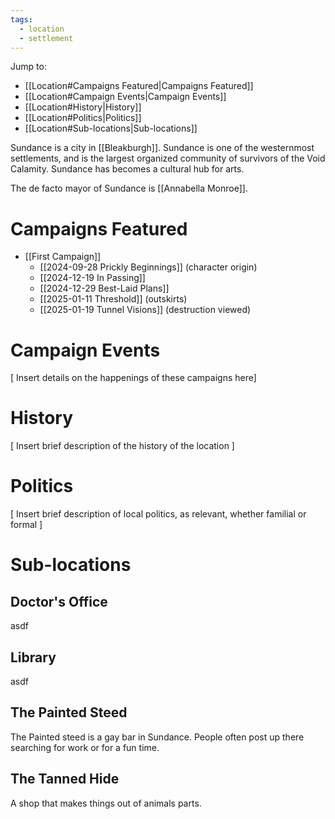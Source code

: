 ```yaml
---
tags:
  - location
  - settlement
---
```

Jump to:
- [[Location#Campaigns Featured|Campaigns Featured]]
- [[Location#Campaign Events|Campaign Events]]
- [[Location#History|History]]
- [[Location#Politics|Politics]]
- [[Location#Sub-locations|Sub-locations]]

Sundance is a city in [[Bleakburgh]]. Sundance is one of the westernmost settlements, and is the largest organized community of survivors of the Void Calamity. Sundance has becomes a cultural hub for arts.

The de facto mayor of Sundance is [[Annabella Monroe]].
# Campaigns Featured

- [[First Campaign]]
	- [[2024-09-28 Prickly Beginnings]] (character origin)
	- [[2024-12-19 In Passing]]
	- [[2024-12-29 Best-Laid Plans]]
	- [[2025-01-11 Threshold]] (outskirts)
	- [[2025-01-19 Tunnel Visions]] (destruction viewed)

# Campaign Events

\[ Insert details on the happenings of these campaigns here]

# History

\[ Insert brief description of the history of the location ]

# Politics

\[ Insert brief description of local politics, as relevant, whether familial or formal ]

# Sub-locations

## Doctor's Office

asdf

## Library

asdf

## The Painted Steed

The Painted steed is a gay bar in Sundance. People often post up there searching for work or for a fun time.

## The Tanned Hide

A shop that makes things out of animals parts.